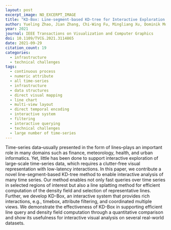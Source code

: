 ```yaml
---
layout: post
excerpt_image: NO_EXCERPT_IMAGE
title: "KD-Box: Line-segment-based KD-tree for Interactive Exploration of Large-scale Time-Series Data"
author: Yueling Zhao, Jian Zhang, Chi-Wing Fu, Mingliang Xu, Dominik Moritz & Yunhai Wang
year: 2021
journal: IEEE Transactions on Visualization and Computer Graphics
doi: 10.1109/TVCG.2021.3114865
date: 2021-09-29
citation_count: 19
categories:
  - infrastructure
  - technical challenges
tags:
  - continuous process
  - numeric attribute
  - all time-series
  - infrastructure
  - data structures
  - direct visual mapping
  - line chart
  - multi-view layout
  - direct temporal encoding
  - interactive system
  - filtering
  - interactive querying
  - technical challenges
  - large number of time-series
---
```

Time-series data–usually presented in the form of lines–plays an important role in many domains such as finance, meteorology, health, and urban informatics. Yet, little has been done to support interactive exploration of large-scale time-series data, which requires a clutter-free visual representation with low-latency interactions. In this paper, we contribute a novel line-segment-based KD-tree method to enable interactive analysis of many time series. Our method enables not only fast queries over time series in selected regions of interest but also a line splatting method for efficient computation of the density field and selection of representative lines. Further, we develop KD-Box, an interactive system that provides rich interactions, e.g., timebox, attribute filtering, and coordinated multiple views. We demonstrate the effectiveness of KD-Box in supporting efficient line query and density field computation through a quantitative comparison and show its usefulness for interactive visual analysis on several real-world datasets.
